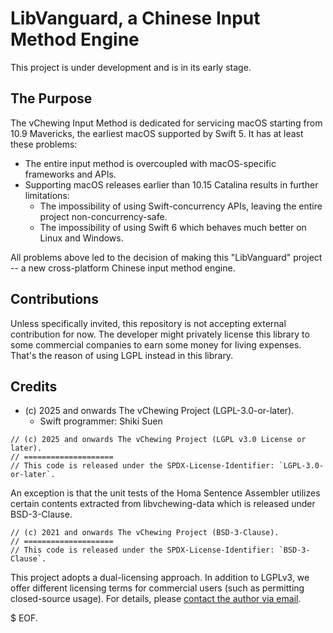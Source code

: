# LibVanguard, a Chinese Input Method Engine

This project is under development and is in its early stage.

## The Purpose

The vChewing Input Method is dedicated for servicing macOS starting from 10.9 Mavericks, the earliest macOS supported by Swift 5. It has at least these problems:

- The entire input method is overcoupled with macOS-specific frameworks and APIs.
- Supporting macOS releases earlier than 10.15 Catalina results in further limitations:
    - The impossibility of using Swift-concurrency APIs, leaving the entire project non-concurrency-safe.
    - The impossibility of using Swift 6 which behaves much better on Linux and Windows.

All problems above led to the decision of making this "LibVanguard" project -- a new cross-platform Chinese input method engine.

## Contributions

Unless specifically invited, this repository is not accepting external contribution for now. The developer might privately license this library to some commercial companies to earn some money for living expenses. That's the reason of using LGPL instead in this library.

## Credits

- (c) 2025 and onwards The vChewing Project (LGPL-3.0-or-later).
  - Swift programmer: Shiki Suen

```
// (c) 2025 and onwards The vChewing Project (LGPL v3.0 License or later).
// ====================
// This code is released under the SPDX-License-Identifier: `LGPL-3.0-or-later`.
```

An exception is that the unit tests of the Homa Sentence Assembler utilizes certain contents extracted from libvchewing-data which is released under BSD-3-Clause.
```
// (c) 2021 and onwards The vChewing Project (BSD-3-Clause).
// ====================
// This code is released under the SPDX-License-Identifier: `BSD-3-Clause`.
```

This project adopts a dual-licensing approach. In addition to LGPLv3, we offer different licensing terms for commercial users (such as permitting closed-source usage). For details, please [contact the author via email](shikisuen@yeah.net).

$ EOF.

